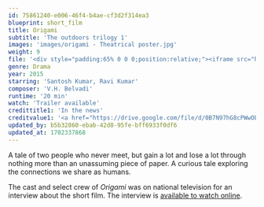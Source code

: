 ```yaml
---
id: 75861240-e006-46f4-b4ae-cf3d2f314ea3
blueprint: short_film
title: Origami
subtitle: 'The outdoors trilogy 1'
images: 'images/origami - Theatrical poster.jpg'
weight: 9
file: '<div style="padding:65% 0 0 0;position:relative;"><iframe src="https://player.vimeo.com/video/92599772?color=ffffff&title=0&byline=0&portrait=0" style="position:absolute;top:0;left:0;width:100%;height:100%;" frameborder="0" allow="autoplay; fullscreen" allowfullscreen></iframe></div>'
genre: Drama
year: 2015
starring: 'Santosh Kumar, Ravi Kumar'
composer: 'V.H. Belvadi'
runtime: '20 min'
watch: 'Trailer available'
credittitle1: 'In the news'
creditvalue1: '<a href="https://drive.google.com/file/d/0B7N97hG8cPWwOEIxM3JROVlhSjg/view?usp=sharing&resourcekey=0-6SHZScdqLngtj9wEkbnd0A">Watch the interview</a>'
updated_by: b5b32860-ebab-42d8-95fe-bff6933f0df6
updated_at: 1702337868
---
```

A tale of two people who never meet, but gain a lot and lose a lot through nothing more than an unassuming piece of paper. A curious tale exploring the connections we share as humans.

The cast and select crew of *Origami* was on national television for an interview about the short film. The interview is [available to watch online](https://drive.google.com/file/d/0B7N97hG8cPWwOEIxM3JROVlhSjg/view?usp=sharing&resourcekey=0-6SHZScdqLngtj9wEkbnd0A).